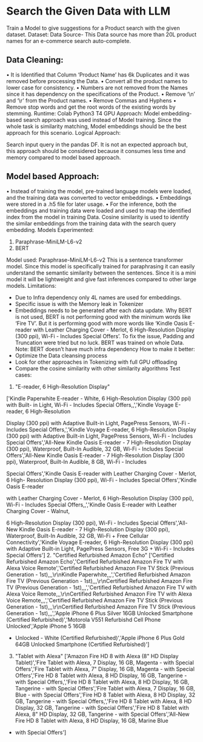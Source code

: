 # Search the Given Data with LLM

Train a Model to give suggestions for a Product search with the given dataset.
Dataset:
Data Source- This Data source has more than 20L product names for an e-commerce search
auto-complete.

## Data Cleaning:

• It is Identified that Column ‘Product Name’ has 6k Duplicates and it was removed
before processing the Data.
• Convert all the product names to lower case for consistency.
• Numbers are not removed from the Names since it has dependency on the
specifications of the Product.
• Remove ‘\n’ and ‘\r’ from the Product names.
• Remove Commas and Hyphens
• Remove stop words and get the root words of the existing words by stemming.
Runtime: Colab Python3 T4 GPU
Approach:
Model embedding-based search approach was used instead of Model training. Since the
whole task is similarity matching, Model embeddings should be the best approach for this
scenario.
Logical Approach:

Search input query in the pandas DF. It is not an expected approach but, this approach
should be considered because it consumes less time and memory compared to model based
approach.

## Model based Approach:
• Instead of training the model, pre-trained language models were loaded, and the
training data was converted to vector embeddings.
• Embeddings were stored in a .h5 file for later usage.
• For the inference, both the embeddings and training data were loaded and used to
map the identified index from the model in training Data.
Cosine similarity is used to identify the similar embeddings from the training data with the
search query embedding.
Models Experimented:
1. Paraphrase-MiniLM-L6-v2
2. BERT

Model used: Paraphrase-MiniLM-L6-v2
This is a sentence transformer model. Since this model is specifically trained for
paraphrasing it can easily understand the semantic similarity between the sentences. Since it
is a mini model it will be lightweight and give fast inferences compared to other large
models.
Limitations:
- Due to Infra dependency only 4L names are used for embeddings.
- Specific issue is with the Memory leak in Tokenizer
- Embeddings needs to be generated after each data update.
Why BERT is not used,
BERT is not performing good with the minimum words like ‘Fire TV’. But it is performing
good with more words like ‘Kindle Oasis E-reader with Leather Charging Cover - Merlot, 6
High-Resolution Display (300 ppi), Wi-Fi - Includes Special Offers’.
To fix the issue, Padding and Truncation were tried but no luck.
BERT was trained on whole Data.
Note: BERT doesn’t have much infra dependency
How to make it better:
- Optimize the Data cleansing process
- Look for other approaches in Tokenizing with full GPU offloading
- Compare the cosine similarity with other similarity algorithms
Test cases:
1. "E-reader, 6 High-Resolution Display"

['Kindle Paperwhite E-reader - White, 6 High-Resolution Display (300 ppi) with Built-
in Light, Wi-Fi - Includes Special Offers,,','Kindle Voyage E-reader, 6 High-Resolution

Display (300 ppi) with Adaptive Built-in Light, PagePress Sensors, Wi-Fi - Includes
Special Offers,','Kindle Voyage E-reader, 6 High-Resolution Display (300 ppi) with
Adaptive Built-in Light, PagePress Sensors, Wi-Fi - Includes Special Offers','All-New
Kindle Oasis E-reader - 7 High-Resolution Display (300 ppi), Waterproof, Built-In
Audible, 32 GB, Wi-Fi - Includes Special Offers','All-New Kindle Oasis E-reader - 7
High-Resolution Display (300 ppi), Waterproof, Built-In Audible, 8 GB, Wi-Fi - Includes

Special Offers','Kindle Oasis E-reader with Leather Charging Cover - Merlot, 6 High-
Resolution Display (300 ppi), Wi-Fi - Includes Special Offers','Kindle Oasis E-reader

with Leather Charging Cover - Merlot, 6 High-Resolution Display (300 ppi), Wi-Fi -
Includes Special Offers,,','Kindle Oasis E-reader with Leather Charging Cover - Walnut,

6 High-Resolution Display (300 ppi), Wi-Fi - Includes Special Offers','All-New Kindle
Oasis E-reader - 7 High-Resolution Display (300 ppi), Waterproof, Built-In Audible, 32
GB, Wi-Fi + Free Cellular Connectivity','Kindle Voyage E-reader, 6 High-Resolution
Display (300 ppi) with Adaptive Built-in Light, PagePress Sensors, Free 3G + Wi-Fi -
Includes Special Offers']
2. "Certified Refurbished Amazon Echo"
['Certified Refurbished Amazon Echo','Certified Refurbished Amazon Fire TV with
Alexa Voice Remote','Certified Refurbished Amazon Fire TV Stick (Previous
Generation - 1st),,,\r\nKindle Paperwhite,,,','Certified Refurbished Amazon Fire TV
(Previous Generation - 1st),,,\r\nCertified Refurbished Amazon Fire TV (Previous
Generation - 1st),,,','Certified Refurbished Amazon Fire TV with Alexa Voice
Remote,,,\r\nCertified Refurbished Amazon Fire TV with Alexa Voice
Remote,,,','Certified Refurbished Amazon Fire TV Stick (Previous Generation -
1st),,,\r\nCertified Refurbished Amazon Fire TV Stick (Previous Generation -
1st),,,','Apple iPhone 6 Plus Silver 16GB Unlocked Smartphone (Certified
Refurbished)','Motorola V551 Refurbishd Cell Phone Unlocked','Apple iPhone 5 16GB
- Unlocked - White (Certified Refurbished)','Apple iPhone 6 Plus Gold 64GB Unlocked
Smartphone (Certified Refurbished)']
3. "Tablet with Alexa"
['Amazon Fire HD 8 with Alexa (8" HD Display Tablet)','Fire Tablet with Alexa, 7
Display, 16 GB, Magenta - with Special Offers','Fire Tablet with Alexa, 7" Display, 16
GB, Magenta - with Special Offers','Fire HD 8 Tablet with Alexa, 8 HD Display, 16 GB,
Tangerine - with Special Offers,','Fire HD 8 Tablet with Alexa, 8 HD Display, 16 GB,
Tangerine - with Special Offers','Fire Tablet with Alexa, 7 Display, 16 GB, Blue - with
Special Offers','Fire HD 8 Tablet with Alexa, 8 HD Display, 32 GB, Tangerine - with
Special Offers,','Fire HD 8 Tablet with Alexa, 8 HD Display, 32 GB, Tangerine - with
Special Offers','Fire HD 8 Tablet with Alexa, 8" HD Display, 32 GB, Tangerine - with
Special Offers','All-New Fire HD 8 Tablet with Alexa, 8 HD Display, 16 GB, Marine Blue
- with Special Offers']
